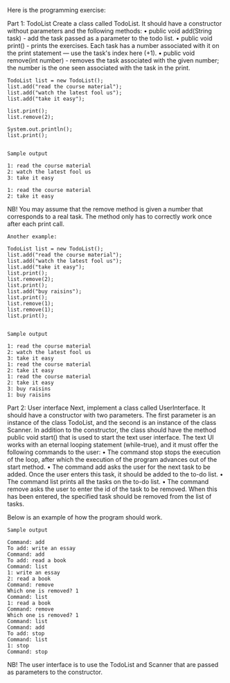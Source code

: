 Here is the programming exercise:


Part 1: TodoList
Create a class called TodoList. It should have a constructor without parameters and the following methods:
• public void add(String task) - add the task passed as a parameter to the todo list.
• public void print() - prints the exercises. Each task has a number associated with it on the print statement — use the task's index here (+1).
• public void remove(int number) - removes the task associated with the given number; the number is the one seen associated with the task in the print.

    
    TodoList list = new TodoList();
    list.add("read the course material");
    list.add("watch the latest fool us");
    list.add("take it easy");

    list.print();
    list.remove(2);

    System.out.println();
    list.print();
    

    Sample output

    1: read the course material
    2: watch the latest fool us
    3: take it easy
    
    1: read the course material
    2: take it easy
    

NB! You may assume that the remove method is given a number that corresponds to     a real task. The method only has to correctly work once after each print call.

    
    Another example:
    
    TodoList list = new TodoList();
    list.add("read the course material");
    list.add("watch the latest fool us");
    list.add("take it easy");
    list.print();
    list.remove(2);
    list.print();
    list.add("buy raisins");
    list.print();
    list.remove(1);
    list.remove(1);
    list.print();
    
    
    Sample output
    
    1: read the course material
    2: watch the latest fool us
    3: take it easy
    1: read the course material
    2: take it easy
    1: read the course material
    2: take it easy
    3: buy raisins
    1: buy raisins
    

Part 2: User interface
Next, implement a class called UserInterface. It should have a constructor with two parameters. The first parameter is an instance of the class TodoList, and the second is an instance of the class Scanner. In addition to the constructor, the class should have the method public void start() that is used to start the text user interface. The text UI works with an eternal looping statement (while-true), and it must offer the following commands to the user:
• The command stop stops the execution of the loop, after which the execution of the program advances out of the start method.
• The command add asks the user for the next task to be added. Once the user enters this task, it should be added to the to-do list.
• The command list prints all the tasks on the to-do list.
• The command remove asks the user to enter the id of the task to be removed. When this has been entered, the specified task should be removed from the list of tasks.

Below is an example of how the program should work.

    
    Sample output
    
    Command: add
    To add: write an essay
    Command: add
    To add: read a book
    Command: list
    1: write an essay
    2: read a book
    Command: remove
    Which one is removed? 1
    Command: list
    1: read a book
    Command: remove
    Which one is removed? 1
    Command: list
    Command: add
    To add: stop
    Command: list
    1: stop
    Command: stop
    

NB! The user interface is to use the TodoList and Scanner that are passed as parameters to the constructor.
